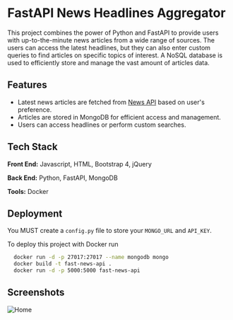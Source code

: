 
# FastAPI News Headlines Aggregator 

This project combines the power of Python and FastAPI to provide users with up-to-the-minute news articles from a wide range of sources. The users can access the latest headlines, but they can also enter custom queries to find articles on specific topics of interest. A NoSQL database is used to efficiently store and manage the vast amount of articles data.


## Features

- Latest news articles are fetched from [News API](https://newsapi.org/) based on user's preference.
- Articles are stored in MongoDB for efficient access and management.
- Users can access headlines or perform custom searches.
## Tech Stack

**Front End:** Javascript, HTML, Bootstrap 4, jQuery <br>

**Back End:** Python, FastAPI, MongoDB <br>

**Tools:** Docker


## Deployment

You MUST create a `config.py` file to store your `MONGO_URL` and `API_KEY`.<br>

To deploy this project with Docker run

```bash
  docker run -d -p 27017:27017 --name mongodb mongo 
  docker build -t fast-news-api . 
  docker run -d -p 5000:5000 fast-news-api 
```

## Screenshots

![Home](https://github.com/manosmin/Headlines-FastAPI/blob/master/screenshots/home.png)